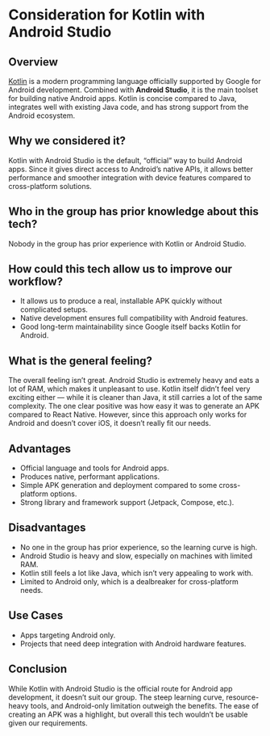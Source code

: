 # Consideration for Kotlin with Android Studio

## Overview

[Kotlin](https://kotlinlang.org/) is a modern programming language officially supported by Google for Android development.
Combined with **Android Studio**, it is the main toolset for building native Android apps. Kotlin is concise compared to Java,
integrates well with existing Java code, and has strong support from the Android ecosystem.

## Why we considered it?

Kotlin with Android Studio is the default, “official” way to build Android apps. Since it gives direct access to Android’s
native APIs, it allows better performance and smoother integration with device features compared to cross-platform solutions.

## Who in the group has prior knowledge about this tech?

Nobody in the group has prior experience with Kotlin or Android Studio.

## How could this tech allow us to improve our workflow?

* It allows us to produce a real, installable APK quickly without complicated setups.
* Native development ensures full compatibility with Android features.
* Good long-term maintainability since Google itself backs Kotlin for Android.

## What is the general feeling?

The overall feeling isn’t great. Android Studio is extremely heavy and eats a lot of RAM, which makes it unpleasant to use.
Kotlin itself didn’t feel very exciting either — while it is cleaner than Java, it still carries a lot of the same complexity.
The one clear positive was how easy it was to generate an APK compared to React Native. However, since this approach only works
for Android and doesn’t cover iOS, it doesn’t really fit our needs.

## Advantages

* Official language and tools for Android apps.
* Produces native, performant applications.
* Simple APK generation and deployment compared to some cross-platform options.
* Strong library and framework support (Jetpack, Compose, etc.).

## Disadvantages

* No one in the group has prior experience, so the learning curve is high.
* Android Studio is heavy and slow, especially on machines with limited RAM.
* Kotlin still feels a lot like Java, which isn’t very appealing to work with.
* Limited to Android only, which is a dealbreaker for cross-platform needs.

## Use Cases

* Apps targeting Android only.
* Projects that need deep integration with Android hardware features.

## Conclusion

While Kotlin with Android Studio is the official route for Android app development, it doesn’t suit our group.
The steep learning curve, resource-heavy tools, and Android-only limitation outweigh the benefits.
The ease of creating an APK was a highlight, but overall this tech wouldn’t be usable given our requirements.
